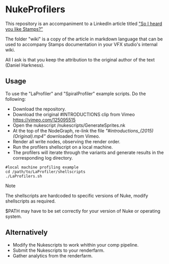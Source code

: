 # NukeProfilers

This repository is an accompaniment to a LinkedIn article titled ["So I heard you like Stamps?"](http://link.to.article)

The folder "wiki" is a copy of the article in markdown language that can be used to accompany Stamps documentation in your VFX studio's internal wiki.

All I ask is that you keep the attribution to the original author of the text (Daniel Harkness).

## Usage

To use the "LaProfiler" and "SpiralProfiler" example scripts. Do the following:

- Download the repository.
- Download the original #INTRODUCTIONS clip from Vimeo https://vimeo.com/125095515
- Open the nukescript /nukescripts/GenerateSprites.nk
- At the top of the NodeGraph, re-link the file *"#introductions_(2015) (Original).mp4"* downloaded from Vimeo.
- Render all write nodes, observing the render order.
- Run the profilers shellscript on a local machine.
- The profilers will iterate through the variants and generate results in the corresponding log directory.
```
#local machine profiling example
cd /path/to/LaProfiler/shellscripts
./LaProfilers.sh
```
> [!NOTE]
> The shellscripts are hardcoded to specific versions of Nuke, modify shellscripts as required.
> 
> $PATH may have to be set correctly for your version of Nuke or operating system.

## Alternatively 
- Modify the Nukescripts to work whithin your comp pipeline.
- Submit the Nukescripts to your renderfarm.
- Gather analytics from the renderfarm.

